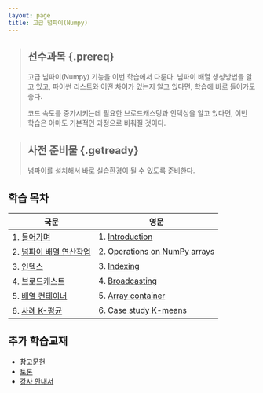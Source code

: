 ```yaml
---
layout: page
title: 고급 넘파이(Numpy)
---
```


> ## 선수과목 {.prereq}
>
> 고급 넘파이(Numpy) 기능을 이번 학습에서 다룬다. 
> 넘파이 배열 생성방법을 알고 있고, 파이썬 리스트와 어떤 차이가 있는지 알고 있다면, 학습에 바로 들어가도 좋다.
>
> 코드 속도를 증가시키는데 필요한 브로드캐스팅과 인덱싱을 알고 있다면, 이번 학습은 아마도 기본적인 과정으로 비춰질 것이다.

> ## 사전 준비물 {.getready}
>
> 넘파이를 설치해서 바로 실습환경이 될 수 있도록 준비한다.


## 학습 목차

|                        국문            |     영문              |
|---------------------------------------|-----------------------------------|
|1. [들어가며](00-intro-kr.html)             |  1. [Introduction](00-intro.html) |
|2. [넘파이 배열 연산작업](01-operations-kr.html)| 2. [Operations on NumPy arrays](01-operations.html) |
|3. [인덱스](02-indexing-kr.html)            | 3. [Indexing](02-indexing.html) |
|4. [브로드캐스트](03-broadcasting.html)    | 4. [Broadcasting](03-broadcasting.html) |
|5. [배열 컨테이너](04-container.html)      | 5. [Array container](04-container.html) |
|6. [사례 K-평균](05-kmeans.html)        | 6. [Case study K-means](05-kmeans.html) |

 
## 추가 학습교재       

*   [참고문헌](reference.html)
*   [토론](discussion.html)
*   [강사 안내서](instructors.html)

